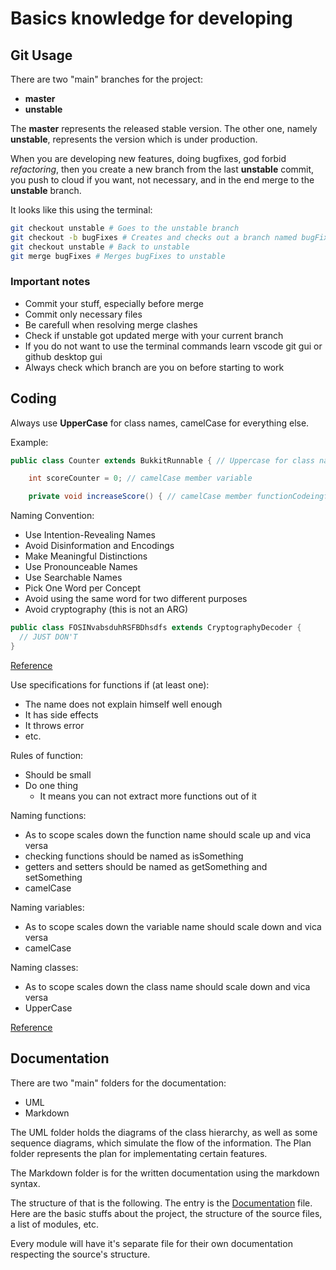 # Basics knowledge for developing

## Git Usage

There are two "main" branches for the project:

- __master__
- __unstable__

The __master__ represents the released stable version.
The other one, namely __unstable__, represents the version which is under production.

When you are developing new features, doing bugfixes, god forbid *refactoring*,
then you create a new branch from the last __unstable__ commit, you push to cloud if you want, not necessary,
and in the end merge to the __unstable__ branch.

It looks like this using the terminal:

``` bash
git checkout unstable # Goes to the unstable branch 
git checkout -b bugFixes # Creates and checks out a branch named bugFixes
git checkout unstable # Back to unstable
git merge bugFixes # Merges bugFixes to unstable
```

### Important notes

- Commit your stuff, especially before merge
- Commit only necessary files
- Be carefull when resolving merge clashes
- Check if unstable got updated merge with your current branch
- If you do not want to use the terminal commands learn vscode git gui or github desktop gui
- Always check which branch are you on before starting to work

## Coding

Always use __UpperCase__ for class names, camelCase for everything else.

Example:

```Java
public class Counter extends BukkitRunnable { // Uppercase for class names

    int scoreCounter = 0; // camelCase member variable

    private void increaseScore() { // camelCase member functionCodeingfects
```

Naming Convention:

- Use Intention-Revealing Names
- Avoid Disinformation and Encodings
- Make Meaningful Distinctions
- Use Pronounceable Names
- Use Searchable Names
- Pick One Word per Concept
- Avoid using the same word for two different purposes
- Avoid cryptography (this is not an ARG)
```Java
public class FOSINvabsduhRSFBDhsdfs extends CryptographyDecoder {
  // JUST DON'T
}
```

[Reference](https://dzone.com/articles/naming-conventions-from-uncle-bobs-clean-code-phil)

Use specifications for functions if (at least one):

- The name does not explain himself well enough
- It has side effects
- It throws error
- etc.

Rules of function:

- Should be small
- Do one thing
  - It means you can not extract more functions out of it

Naming functions:

- As to scope scales down the function name should scale up and vica versa
- checking functions should be named as isSomething
- getters and setters should be named as getSomething and setSomething
- camelCase

Naming variables:

- As to scope scales down the variable name should scale down and vica versa
- camelCase

Naming classes:

- As to scope scales down the class name should scale down and vica versa
- UpperCase

[Reference](https://www.youtube.com/playlist?list=PLmmYSbUCWJ4x1GO839azG_BBw8rkh-zOj)

## Documentation

There are two "main" folders for the documentation:

- UML
- Markdown

The UML folder holds the diagrams of the class hierarchy, as well as some sequence
diagrams, which simulate the flow of the information.
The Plan folder represents the plan for implementating certain features.

The Markdown folder is for the written documentation using the markdown syntax.

The structure of that is the following. The entry is the [Documentation](Documentation.md) file.
Here are the basic stuffs about the project, the structure of the source files, a list of modules, etc.

Every module will have it's separate file for their own documentation respecting the source's structure.
